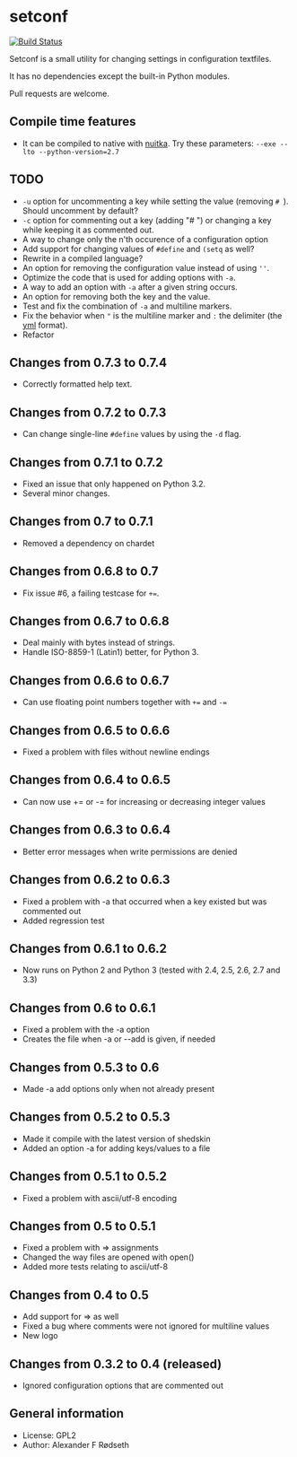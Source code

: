 setconf
=======

[![Build Status](https://travis-ci.org/xyproto/setconf.svg?branch=master)](https://travis-ci.org/xyproto/setconf)

Setconf is a small utility for changing settings in configuration textfiles.

It has no dependencies except the built-in Python modules.

Pull requests are welcome.


Compile time features
---------------------
* It can be compiled to native with <a href="http://nuitka.net/">nuitka</a>. Try these parameters: `--exe --lto --python-version=2.7`


TODO
----
* `-u` option for uncommenting a key while setting the value (removing `# `). Should uncomment by default?
* `-c` option for commenting out a key (adding "# ") or changing a key while keeping it as commented out.
* A way to change only the n'th occurence of a configuration option
* Add support for changing values of `#define` and `(setq` as well?
* Rewrite in a compiled language?
* An option for removing the configuration value instead of using `''`.
* Optimize the code that is used for adding options with `-a`.
* A way to add an option with `-a` after a given string occurs.
* An option for removing both the key and the value.
* Test and fix the combination of `-a` and multiline markers.
* Fix the behavior when `"` is the multiline marker and `:` the delimiter (the [yml](https://fdik.org/yml/) format).
* Refactor

Changes from 0.7.3 to 0.7.4
---------------------------

* Correctly formatted help text.

Changes from 0.7.2 to 0.7.3
---------------------------

* Can change single-line `#define` values by using the `-d` flag.

Changes from 0.7.1 to 0.7.2
---------------------------
* Fixed an issue that only happened on Python 3.2.
* Several minor changes.

Changes from 0.7 to 0.7.1
-------------------------
* Removed a dependency on chardet

Changes from 0.6.8 to 0.7
-------------------------
* Fix issue #6, a failing testcase for `+=`.

Changes from 0.6.7 to 0.6.8
---------------------------
* Deal mainly with bytes instead of strings.
* Handle ISO-8859-1 (Latin1) better, for Python 3.

Changes from 0.6.6 to 0.6.7
---------------------------
* Can use floating point numbers together with `+=` and `-=`

Changes from 0.6.5 to 0.6.6
---------------------------
* Fixed a problem with files without newline endings

Changes from 0.6.4 to 0.6.5
---------------------------
* Can now use += or -= for increasing or decreasing integer values

Changes from 0.6.3 to 0.6.4
---------------------------
* Better error messages when write permissions are denied

Changes from 0.6.2 to 0.6.3
---------------------------
* Fixed a problem with -a that occurred when a key existed but was commented out
* Added regression test

Changes from 0.6.1 to 0.6.2
---------------------------
* Now runs on Python 2 and Python 3 (tested with 2.4, 2.5, 2.6, 2.7 and 3.3)

Changes from 0.6 to 0.6.1
-------------------------
* Fixed a problem with the -a option
* Creates the file when -a or --add is given, if needed

Changes from 0.5.3 to 0.6
-------------------------
* Made -a add options only when not already present

Changes from 0.5.2 to 0.5.3
---------------------------
* Made it compile with the latest version of shedskin
* Added an option -a for adding keys/values to a file

Changes from 0.5.1 to 0.5.2
---------------------------
* Fixed a problem with ascii/utf-8 encoding

Changes from 0.5 to 0.5.1
-------------------------
* Fixed a problem with => assignments
* Changed the way files are opened with open()
* Added more tests relating to ascii/utf-8

Changes from 0.4 to 0.5
-----------------------
* Add support for => as well
* Fixed a bug where comments were not ignored for multiline values
* New logo

Changes from 0.3.2 to 0.4 (released)
------------------------------------
* Ignored configuration options that are commented out


General information
-------------------

* License: GPL2
* Author: Alexander F Rødseth

